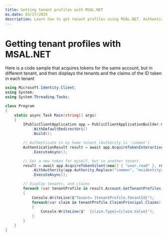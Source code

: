 ```yaml
---
title: Getting tenant profiles with MSAL.NET
ms.date: 03/17/2025
description: Learn how to get tenant profiles using MSAL.NET. Authenticate and acquire tokens for different tenants.
---
```


# Getting tenant profiles with MSAL.NET

Here is a code sample that acquires tokens for the same account, but in different tenant, and then displays the tenants
and the claims of the ID token in each tenant

```csharp
using Microsoft.Identity.Client;
using System;
using System.Threading.Tasks;

class Program
{
    static async Task Main(string[] args)
    {
        IPublicClientApplication app = PublicClientApplicationBuilder.Create("4a1aa1d5-c567-49d0-ad0b-cd957a47f842")
            .WithDefaultRedirectUri()                                    
            .Build();

        // Authenticate in my home tenant (Authority is 'common')
        AuthenticationResult result = await app.AcquireTokenInteractive(new[] { "user.read" })
            .ExecuteAsync();

        // Get a new token for myself, but in another tenant.
        result = await app.AcquireTokenSilent(new[] { "user.read" }, result.Account)
            .WithAuthority(app.Authority.Replace("common", "msidentitysamplestesting.onmicrosoft.com"))
            .ExecuteAsync();

        // Display tenants, and claims
        foreach (var tenantProfile in result.Account.GetTenantProfiles())
        {
            Console.WriteLine($"Tenant= {tenantProfile.TenantId}");
            foreach(var claim in tenantProfile.ClaimsPrincipal.Claims)
            {
                Console.WriteLine($"  {claim.Type}={claim.Value}");
            }
        }
    }
}
```
